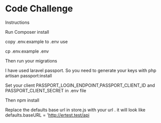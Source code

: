 # Code Challenge

Instructions

Run Composer install

copy .env.example to .env   use

 cp .env.example .env

Then run your migrations

I have used laravel passport. So you need to generate your keys with php artisan passport:install

Set your client PASSPORT_LOGIN_ENDPOINT,PASSPORT_CLIENT_ID and PASSPORT_CLIENT_SECRET in .env file


Then npm install

Replace the defaults base url in store.js with your url . 
it will look like defaults.baseURL = 'http://ertest.test/api




